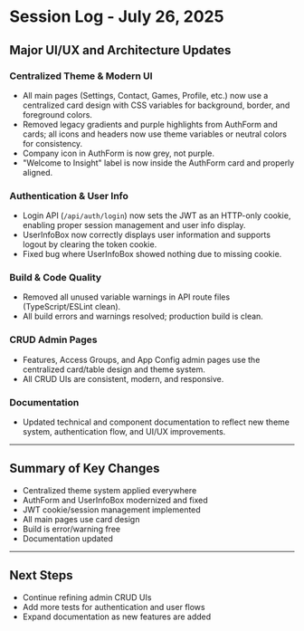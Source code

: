 # Session Log - July 26, 2025

## Major UI/UX and Architecture Updates

### Centralized Theme & Modern UI
- All main pages (Settings, Contact, Games, Profile, etc.) now use a centralized card design with CSS variables for background, border, and foreground colors.
- Removed legacy gradients and purple highlights from AuthForm and cards; all icons and headers now use theme variables or neutral colors for consistency.
- Company icon in AuthForm is now grey, not purple.
- "Welcome to Insight" label is now inside the AuthForm card and properly aligned.

### Authentication & User Info
- Login API (`/api/auth/login`) now sets the JWT as an HTTP-only cookie, enabling proper session management and user info display.
- UserInfoBox now correctly displays user information and supports logout by clearing the token cookie.
- Fixed bug where UserInfoBox showed nothing due to missing cookie.

### Build & Code Quality
- Removed all unused variable warnings in API route files (TypeScript/ESLint clean).
- All build errors and warnings resolved; production build is clean.

### CRUD Admin Pages
- Features, Access Groups, and App Config admin pages use the centralized card/table design and theme system.
- All CRUD UIs are consistent, modern, and responsive.

### Documentation
- Updated technical and component documentation to reflect new theme system, authentication flow, and UI/UX improvements.

---

## Summary of Key Changes
- Centralized theme system applied everywhere
- AuthForm and UserInfoBox modernized and fixed
- JWT cookie/session management implemented
- All main pages use card design
- Build is error/warning free
- Documentation updated

---

## Next Steps
- Continue refining admin CRUD UIs
- Add more tests for authentication and user flows
- Expand documentation as new features are added
